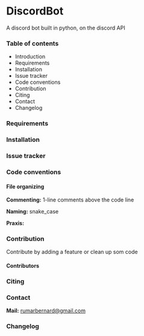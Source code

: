# DiscordBot
A discord bot built in python, on the discord API

### Table of contents
* Introduction
* Requirements
* Installation
* Issue tracker
* Code conventions
* Contribution
* Citing
* Contact
* Changelog


### Requirements


### Installation


### Issue tracker


### Code conventions
#### File organizing

**Commenting:**  1-line comments above the code line

**Naming:**  snake_case

**Praxis:**


### Contribution
Contribute by adding a feature or clean up som code

#### Contributors


### Citing


### Contact
**Mail:**  rumarbernard@gmail.com

### Changelog
